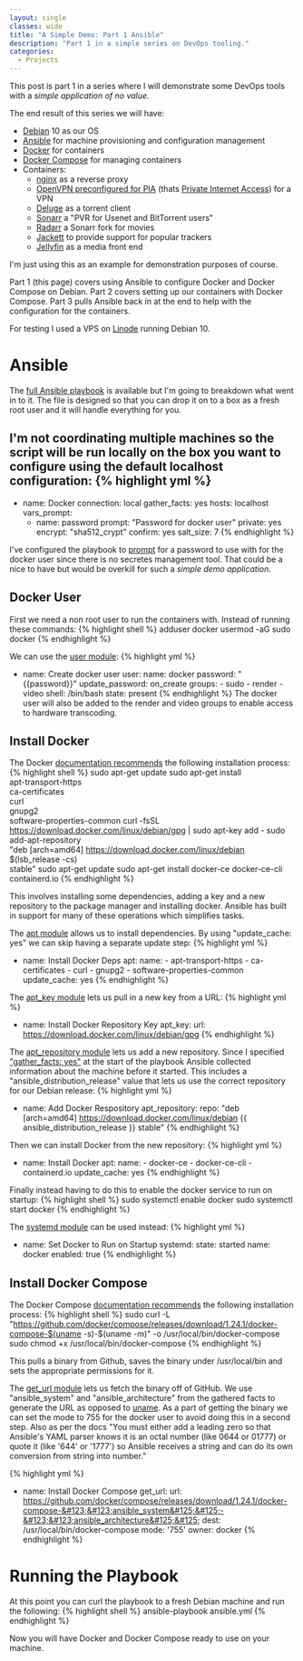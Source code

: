 ```yaml
---
layout: single
classes: wide
title: "A Simple Demo: Part 1 Ansible"
description: "Part 1 in a simple series on DevOps tooling."
categories:
  - Projects
---
```

This post is part 1 in a series where I will demonstrate some DevOps tools with a *simple application of no value*.

The end result of this series we will have:
  * [Debian](https://www.debian.org/) 10 as our OS
  * [Ansible](https://www.ansible.com/) for machine provisioning and configuration management
  * [Docker](https://www.docker.com/)  for containers
  * [Docker Compose](https://docs.docker.com/compose/) for managing containers
  * Containers:
    * [nginx](https://hub.docker.com/_/nginx) as a reverse proxy
    * [OpenVPN preconfigured for PIA](https://hub.docker.com/r/qmcgaw/private-internet-access/) (thats [Private Internet Access](https://www.privateinternetaccess.com/)) for a VPN
    * [Deluge](https://hub.docker.com/r/linuxserver/deluge) as a torrent client
    * [Sonarr](https://hub.docker.com/r/linuxserver/sonarr/) a "PVR for Usenet and BitTorrent users"
    * [Radarr](https://hub.docker.com/r/linuxserver/radarr/) a Sonarr fork for movies
    * [Jackett](https://hub.docker.com/r/linuxserver/jackett/) to provide support for popular trackers
    * [Jellyfin](https://hub.docker.com/r/jellyfin/jellyfin/) as a media front end

I'm just using this as an example for demonstration purposes of course.

Part 1 (this page) covers using Ansible to configure Docker and Docker Compose on Debian.
Part 2 covers setting up our containers with Docker Compose.
Part 3 pulls Ansible back in at the end to help with the configuration for the containers.

For testing I used a VPS on [Linode](https://www.linode.com/) running Debian 10.

# Ansible
The [full Ansible playbook](https://github.com/ciferkey/media/blob/master/ansible.yml) is available but I'm going to breakdown what went in to it. The file is designed so that you can drop it on to a box as a fresh root user and it will handle everything for you.

I'm not coordinating multiple machines so the script will be run locally on the box you want to configure using the default localhost configuration:
{% highlight yml %}
---

  - name: Docker
    connection: local
    gather_facts: yes
    hosts: localhost
    vars_prompt:
      - name: password
        prompt: "Password for docker user"
        private: yes
        encrypt: "sha512_crypt"
        confirm: yes
        salt_size: 7
{% endhighlight %}

I've configured the playbook to [prompt](https://docs.ansible.com/ansible/latest/user_guide/playbooks_prompts.html) for a password to use with for the docker user since there is no secretes management tool. That could be a nice to have but would be overkill for such a *simple demo application*.


## Docker User
First we need a non root user to run the containers with. Instead of running these commands:
{% highlight shell %}
adduser docker
usermod -aG sudo docker
{% endhighlight %}

We can use the [user module](https://docs.ansible.com/ansible/latest/modules/user_module.html):
{% highlight yml %}
  - name: Create docker user
    user:
        name: docker
        password: "{{password}}"
        update_password: on_create
        groups:
            - sudo
            - render
            - video
        shell: /bin/bash
        state: present
{% endhighlight %}
The docker user will also be added to the render and video groups to enable access to hardware transcoding.

## Install Docker

The Docker [documentation recommends](https://docs.docker.com/install/linux/docker-ce/debian/) the following installation process:
{% highlight shell %}
sudo apt-get update
sudo apt-get install \
    apt-transport-https \
    ca-certificates \
    curl \
    gnupg2 \
    software-properties-common
curl -fsSL https://download.docker.com/linux/debian/gpg | sudo apt-key add -
sudo add-apt-repository \
   "deb [arch=amd64] https://download.docker.com/linux/debian \
   $(lsb_release -cs) \
   stable"
sudo apt-get update
sudo apt-get install docker-ce docker-ce-cli containerd.io
{% endhighlight %}

This involves installing some dependencies, adding a key and a new repository to the package manager and installing docker. Ansible has built in support for many of these operations which simplifies tasks.

The [apt module](https://docs.ansible.com/ansible/latest/modules/apt_module.html) allows us to install dependencies. By using "update_cache: yes" we can skip having a separate update step:
{% highlight yml %}
  - name: Install Docker Deps
    apt:
        name:
            - apt-transport-https
            - ca-certificates
            - curl
            - gnupg2
            - software-properties-common
        update_cache: yes
{% endhighlight %}

The [apt_key module](https://manpages.ubuntu.com/manpages/bionic/man8/apt-key.8.html) lets us pull in a new key from a URL:
{% highlight yml %}
  - name: Install Docker Repository Key
    apt_key:
        url: https://download.docker.com/linux/debian/gpg
{% endhighlight %}

The [apt_repository module](https://docs.ansible.com/ansible/latest/modules/apt_repository_module.html) lets us add a new repository. Since I specified ["gather_facts: yes"](https://docs.ansible.com/ansible/latest/modules/gather_facts_module.html) at the start of the playbook Ansible collected information about the machine before it started. This includes a "ansible_distribution_release" value that lets us use the correct repository for our Debian release:
{% highlight yml %}
- name: Add Docker Respository
apt_repository:
    repo: "deb [arch=amd64] https://download.docker.com/linux/debian &#123;&#123; ansible_distribution_release &#125;&#125; stable"
{% endhighlight %}

Then we can install Docker from the new repository:
{% highlight yml %}
- name: Install Docker
    apt:
        name:
            - docker-ce
            - docker-ce-cli
            - containerd.io
        update_cache: yes
{% endhighlight %}

Finally instead having to do this to enable the docker service to run on startup:
{% highlight shell %}
sudo systemctl enable docker
sudo systemctl start docker
{% endhighlight %}

The [systemd module](https://docs.ansible.com/ansible/latest/modules/systemd_module.html) can be used instead:
{% highlight yml %}
- name: Set Docker to Run on Startup
  systemd:
    state: started
    name: docker
    enabled: true
{% endhighlight %}

## Install Docker Compose
The Docker Compose [documentation recommends](https://docs.docker.com/compose/install/) the following installation process:
{% highlight shell %}
sudo curl -L "https://github.com/docker/compose/releases/download/1.24.1/docker-compose-$(uname -s)-$(uname -m)" -o /usr/local/bin/docker-compose
sudo chmod +x /usr/local/bin/docker-compose
{% endhighlight %}

This pulls a binary from Github, saves the binary under /usr/local/bin and sets the appropriate permissions for it.

The [get_url module](https://docs.ansible.com/ansible/latest/modules/get_url_module.html) lets us fetch the binary off of GitHub. We use "ansible_system" and "ansible_architecture" from the gathered facts to generate the URL as opposed to [uname](http://man7.org/linux/man-pages/man2/uname.2.html). As a part of getting the binary we can set the mode to 755 for the docker user to avoid doing this in a second step. Also as per the docs "You must either add a leading zero so that Ansible's YAML parser knows it is an octal number (like 0644 or 01777) or quote it (like '644' or '1777') so Ansible receives a string and can do its own conversion from string into number."

{% highlight yml %}
  - name: Install Docker Compose
    get_url:
        url: https://github.com/docker/compose/releases/download/1.24.1/docker-compose-&#123;&#123;ansible_system&#125;&#125;-&#123;&#123;ansible_architecture&#125;&#125;
        dest: /usr/local/bin/docker-compose
        mode: '755'
        owner: docker
{% endhighlight %}

# Running the Playbook
At this point you can curl the playbook to a fresh Debian machine and run the following:
{% highlight shell %}
ansible-playbook ansible.yml
{% endhighlight %}

Now you will have Docker and Docker Compose ready to use on your machine.
